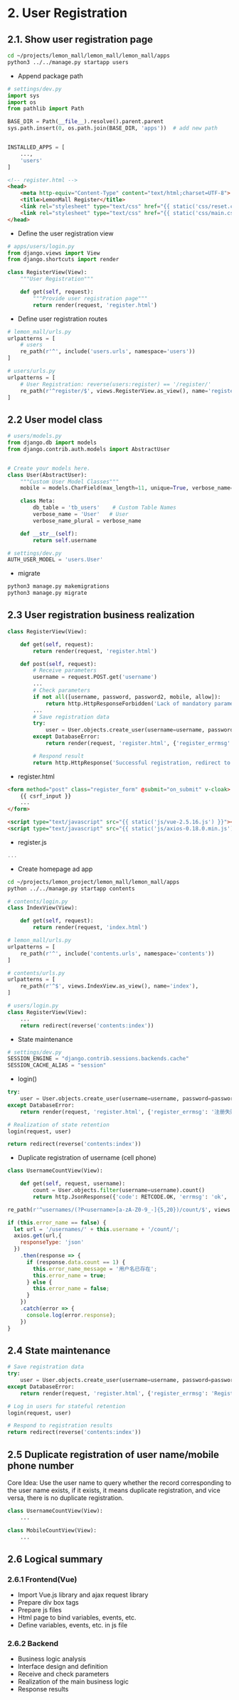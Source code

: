 # 2. User Registration
## 2.1. Show user registration page
```bash
cd ~/projects/lemon_mall/lemon_mall/lemon_mall/apps
python3 ../../manage.py startapp users
```
 - Append package path
```python
# settings/dev.py
import sys
import os
from pathlib import Path

BASE_DIR = Path(__file__).resolve().parent.parent
sys.path.insert(0, os.path.join(BASE_DIR, 'apps'))  # add new path


INSTALLED_APPS = [
    ...,
    'users'
]
```
```html
<!-- register.html -->
<head>
    <meta http-equiv="Content-Type" content="text/html;charset=UTF-8">
    <title>LemonMall Register</title>
    <link rel="stylesheet" type="text/css" href="{{ static('css/reset.css') }}">
    <link rel="stylesheet" type="text/css" href="{{ static('css/main.css') }}">
</head>
```
 - Define the user registration view
```python
# apps/users/login.py
from django.views import View
from django.shortcuts import render

class RegisterView(View):
    """User Registration"""

    def get(self, request):
        """Provide user registration page"""
        return render(request, 'register.html')
```
- Define user registration routes
```python
# lemon_mall/urls.py
urlpatterns = [
    # users
    re_path(r'^', include('users.urls', namespace='users'))
]
```
```python
# users/urls.py
urlpatterns = [
    # User Registration: reverse(users:register) == '/register/'
    re_path(r'^register/$', views.RegisterView.as_view(), name='register'),
]
```
## 2.2 User model class
```python
# users/models.py
from django.db import models
from django.contrib.auth.models import AbstractUser


# Create your models here.
class User(AbstractUser):
    """Custom User Model Classes"""
    mobile = models.CharField(max_length=11, unique=True, verbose_name='mobile')

    class Meta:
        db_table = 'tb_users'    # Custom Table Names
        verbose_name = 'User'   # User
        verbose_name_plural = verbose_name

    def __str__(self):
        return self.username
```
```python
# settings/dev.py
AUTH_USER_MODEL = 'users.User'
```
 - migrate
```bash
python3 manage.py makemigrations
python3 manage.py migrate
```
## 2.3 User registration business realization
```python
class RegisterView(View):

    def get(self, request):
        return render(request, 'register.html')

    def post(self, request):
        # Receive parameters
        username = request.POST.get('username')
        ...
        # Check parameters
        if not all([username, password, password2, mobile, allow]):
            return http.HttpResponseForbidden('Lack of mandatory parameters')
        ...
        # Save registration data
        try:
            user = User.objects.create_user(username=username, password=password, mobile=mobile)
        except DatabaseError:
            return render(request, 'register.html', {'register_errmsg': 'Failed to register'})

        # Respond result
        return http.HttpResponse('Successful registration, redirect to homepage.')
```
 - register.html
```html
<form method="post" class="register_form" @submit="on_submit" v-cloak>
    {{ csrf_input }}
    ...
</form>

<script type="text/javascript" src="{{ static('js/vue-2.5.16.js') }}"></script>
<script type="text/javascript" src="{{ static('js/axios-0.18.0.min.js') }}"></script>
```
 - register.js
```js
...
```
 - Create homepage ad app
```bash
cd ~/projects/lemon_project/lemon_mall/lemon_mall/apps
python ../../manage.py startapp contents
```
```python
# contents/login.py
class IndexView(View):

    def get(self, request):
        return render(request, 'index.html')
```
```python
# lemon_mall/urls.py
urlpatterns = [
    re_path(r'^', include('contents.urls', namespace='contents'))
]
```
```python
# contents/urls.py
urlpatterns = [
    re_path(r'^$', views.IndexView.as_view(), name='index'),
]
```
```python
# users/login.py
class RegisterView(View):
    ...
    return redirect(reverse('contents:index'))
```
 - State maintenance
```python
# settings/dev.py
SESSION_ENGINE = "django.contrib.sessions.backends.cache"
SESSION_CACHE_ALIAS = "session"
```
 - login()
```python
try:
    user = User.objects.create_user(username=username, password=password, mobile=mobile)
except DatabaseError:
    return render(request, 'register.html', {'register_errmsg': '注册失败'})

# Realization of state retention
login(request, user)

return redirect(reverse('contents:index'))
```
 - Duplicate registration of username (cell phone)
```python
class UsernameCountView(View):

    def get(self, request, username):
        count = User.objects.filter(username=username).count()
        return http.JsonResponse({'code': RETCODE.OK, 'errmsg': 'ok', 'count': count})
```
```python
re_path(r'^usernames/(?P<username>[a-zA-Z0-9_-]{5,20})/count/$', views.UsernameCountView.as_view()),
```
```javascript
if (this.error_name == false) {
  let url = '/usernames/' + this.username + '/count/';
  axios.get(url,{
    responseType: 'json'
  })
    .then(response => {
      if (response.data.count == 1) {
        this.error_name_message = '用户名已存在';
        this.error_name = true;
      } else {
        this.error_name = false;
      }
    })
    .catch(error => {
      console.log(error.response);
    })
}
```
## 2.4 State maintenance
```python
# Save registration data
try:
    user = User.objects.create_user(username=username, password=password, mobile=mobile)
except DatabaseError:
    return render(request, 'register.html', {'register_errmsg': 'Registration Failure'})

# Log in users for stateful retention
login(request, user)

# Respond to registration results
return redirect(reverse('contents:index'))
```
## 2.5 Duplicate registration of user name/mobile phone number
Core Idea: Use the user name to query whether the record corresponding to the user name exists, if it exists, it means duplicate registration, and vice versa, there is no duplicate registration.
```python
class UsernameCountView(View):
    ...

class MobileCountView(View):
    ...
```
## 2.6 Logical summary
### 2.6.1 Frontend(Vue)
 - Import Vue.js library and ajax request library
 - Prepare div box tags
 - Prepare js files
 - Html page to bind variables, events, etc.
 - Define variables, events, etc. in js file
### 2.6.2 Backend
 - Business logic analysis
 - Interface design and definition
 - Receive and check parameters
 - Realization of the main business logic
 - Response results